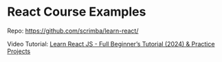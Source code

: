 # React Course Examples

Repo: https://github.com/scrimba/learn-react/

Video Tutorial: [Learn React JS - Full Beginner’s Tutorial (2024) & Practice Projects](https://www.youtube.com/watch?v=x4rFhThSX04&t=2617s)